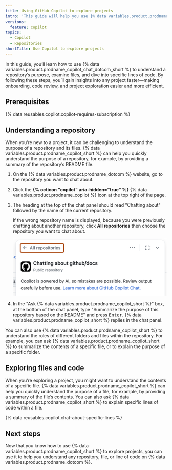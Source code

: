 ```yaml
---
title: Using GitHub Copilot to explore projects
intro: 'This guide will help you use {% data variables.product.prodname_copilot_short %} to explore projects on {% data variables.product.prodname_dotcom %}.'
versions:
  feature: copilot
topics:
  - Copilot
  - Repositories
shortTitle: Use Copilot to explore projects
---
```


In this guide, you’ll learn how to use {% data variables.product.prodname_copilot_chat_dotcom_short %} to understand a repository’s purpose, examine files, and dive into specific lines of code. By following these steps, you’ll gain insights into any project faster—making onboarding, code review, and project exploration easier and more efficient.

## Prerequisites

{% data reusables.copilot.copilot-requires-subscription %}

## Understanding a repository

When you’re new to a project, it can be challenging to understand the purpose of a repository and its files. {% data variables.product.prodname_copilot_short %} can help you quickly understand the purpose of a repository, for example, by providing a summary of the repository’s README file.

1. On the {% data variables.product.prodname_dotcom %} website, go to the repository you want to chat about.

1. Click the **{% octicon "copilot" aria-hidden="true" %}** {% data variables.product.prodname_copilot %} icon at the top right of the page.
1. The heading at the top of the chat panel should read "Chatting about" followed by the name of the current repository.

   If the wrong repository name is displayed, because you were previously chatting about another repository, click **All repositories** then choose the repository you want to chat about.

   ![Screenshot of the {% data variables.product.prodname_copilot_short %} chat panel page with "All repositories" highlighted with a dark orange outline.](/assets/images/help/copilot/copilot-chat-all-repositories.png)

1. In the "Ask {% data variables.product.prodname_copilot_short %}" box, at the bottom of the chat panel, type "Summarize the purpose of this repository based on the README" and press <kbd>Enter</kbd>.  {% data variables.product.prodname_copilot_short %} replies in the chat panel.

You can also use {% data variables.product.prodname_copilot_short %} to understand the roles of different folders and files within the repository. For example, you can ask {% data variables.product.prodname_copilot_short %} to summarize the contents of a specific file, or to explain the purpose of a specific folder.

## Exploring files and code

When you’re exploring a project, you might want to understand the contents of a specific file. {% data variables.product.prodname_copilot_short %} can help you quickly understand the purpose of a file, for example, by providing a summary of the file’s contents. You can also ask {% data variables.product.prodname_copilot_short %} to explain specific lines of code within a file.

{% data reusables.copilot.chat-about-specific-lines %}

## Next steps

Now that you know how to use {% data variables.product.prodname_copilot_short %} to explore projects, you can use it to help you understand any repository, file, or line of code on {% data variables.product.prodname_dotcom %}.
